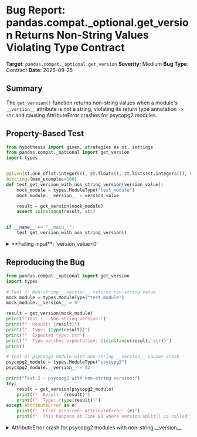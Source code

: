 # Bug Report: pandas.compat._optional.get_version Returns Non-String Values Violating Type Contract

**Target**: `pandas.compat._optional.get_version`
**Severity**: Medium
**Bug Type**: Contract
**Date**: 2025-09-25

## Summary

The `get_version()` function returns non-string values when a module's `__version__` attribute is not a string, violating its return type annotation `-> str` and causing AttributeError crashes for psycopg2 modules.

## Property-Based Test

```python
from hypothesis import given, strategies as st, settings
from pandas.compat._optional import get_version
import types


@given(st.one_of(st.integers(), st.floats(), st.lists(st.integers()), st.none()))
@settings(max_examples=100)
def test_get_version_with_non_string_version(version_value):
    mock_module = types.ModuleType("test_module")
    mock_module.__version__ = version_value

    result = get_version(mock_module)
    assert isinstance(result, str)


if __name__ == "__main__":
    test_get_version_with_non_string_version()
```

<details>

<summary>
**Failing input**: `version_value=0`
</summary>
```
  + Exception Group Traceback (most recent call last):
  |   File "/home/npc/pbt/agentic-pbt/worker_/42/hypo.py", line 17, in <module>
  |     test_get_version_with_non_string_version()
  |     ~~~~~~~~~~~~~~~~~~~~~~~~~~~~~~~~~~~~~~~~^^
  |   File "/home/npc/pbt/agentic-pbt/worker_/42/hypo.py", line 7, in test_get_version_with_non_string_version
  |     @settings(max_examples=100)
  |                    ^^^
  |   File "/home/npc/miniconda/lib/python3.13/site-packages/hypothesis/core.py", line 2124, in wrapped_test
  |     raise the_error_hypothesis_found
  | ExceptionGroup: Hypothesis found 2 distinct failures. (2 sub-exceptions)
  +-+---------------- 1 ----------------
    | Traceback (most recent call last):
    |   File "/home/npc/pbt/agentic-pbt/worker_/42/hypo.py", line 13, in test_get_version_with_non_string_version
    |     assert isinstance(result, str)
    |            ~~~~~~~~~~^^^^^^^^^^^^^
    | AssertionError
    | Falsifying example: test_get_version_with_non_string_version(
    |     version_value=0,  # or any other generated value
    | )
    +---------------- 2 ----------------
    | Traceback (most recent call last):
    |   File "/home/npc/pbt/agentic-pbt/worker_/42/hypo.py", line 12, in test_get_version_with_non_string_version
    |     result = get_version(mock_module)
    |   File "/home/npc/miniconda/lib/python3.13/site-packages/pandas/compat/_optional.py", line 78, in get_version
    |     raise ImportError(f"Can't determine version for {module.__name__}")
    | ImportError: Can't determine version for test_module
    | Falsifying example: test_get_version_with_non_string_version(
    |     version_value=None,
    | )
    +------------------------------------
```
</details>

## Reproducing the Bug

```python
from pandas.compat._optional import get_version
import types

# Test 1: Non-string __version__ returns non-string value
mock_module = types.ModuleType("test_module")
mock_module.__version__ = 0

result = get_version(mock_module)
print(f"Test 1 - Non-string version:")
print(f"  Result: {result}")
print(f"  Type: {type(result)}")
print(f"  Expected type: str")
print(f"  Type matches expectation: {isinstance(result, str)}")
print()

# Test 2: psycopg2 module with non-string __version__ causes crash
psycopg2_module = types.ModuleType("psycopg2")
psycopg2_module.__version__ = 42

print("Test 2 - psycopg2 with non-string version:")
try:
    result = get_version(psycopg2_module)
    print(f"  Result: {result}")
    print(f"  Type: {type(result)}")
except AttributeError as e:
    print(f"  Error occurred: AttributeError: {e}")
    print(f"  This happens at line 81 where version.split() is called")
```

<details>

<summary>
AttributeError crash for psycopg2 modules with non-string __version__
</summary>
```
Test 1 - Non-string version:
  Result: 0
  Type: <class 'int'>
  Expected type: str
  Type matches expectation: False

Test 2 - psycopg2 with non-string version:
  Error occurred: AttributeError: 'int' object has no attribute 'split'
  This happens at line 81 where version.split() is called
```
</details>

## Why This Is A Bug

This bug violates the function's type contract and implementation assumptions in multiple ways:

1. **Type Contract Violation**: The function signature explicitly declares `-> str` as the return type (line 74), creating a contract that callers can rely on receiving a string. However, when `__version__` is a non-string value like an integer or float, the function returns that non-string value directly, violating this contract.

2. **Runtime Crash for psycopg2**: The function contains special handling for psycopg2 modules at line 81 (`version = version.split()[0]`) which assumes `version` is a string. When psycopg2 has a non-string `__version__`, this causes an immediate AttributeError crash.

3. **Downstream Impact**: The function is called by `import_optional_dependency()` at line 150, which then passes the result to `Version(version)` for version comparison. While Version() may handle some non-string inputs, the type contract violation can cause unexpected behavior in type-checked codebases.

## Relevant Context

The `get_version()` function is located in `/home/npc/miniconda/lib/python3.13/site-packages/pandas/compat/_optional.py` and is part of pandas' internal dependency management system. While this is a private module (indicated by the underscore prefix), it's used internally by pandas to check versions of optional dependencies.

According to Python conventions (PEP 396), the `__version__` attribute should be a string, but Python doesn't enforce this at runtime. Real-world packages occasionally deviate from this convention, and robust code should handle such cases gracefully rather than crashing or violating type contracts.

The bug manifests in two scenarios:
- General case: Returns non-string values when expecting strings
- Specific case: Crashes with AttributeError for psycopg2 modules with non-string versions

## Proposed Fix

```diff
--- a/pandas/compat/_optional.py
+++ b/pandas/compat/_optional.py
@@ -76,6 +76,8 @@ def get_version(module: types.ModuleType) -> str:

     if version is None:
         raise ImportError(f"Can't determine version for {module.__name__}")
+    if not isinstance(version, str):
+        version = str(version)
     if module.__name__ == "psycopg2":
         # psycopg2 appends " (dt dec pq3 ext lo64)" to it's version
         version = version.split()[0]
```